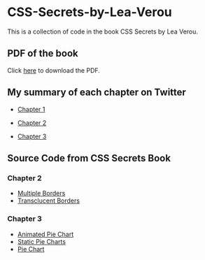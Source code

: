 # CSS-Secrets-by-Lea-Verou
This is a collection of code in the book CSS Secrets by Lea Verou.

## PDF of the book
Click [here](https://www.pdfdrive.com/css-secrets-better-solutions-to-everyday-web-design-problems-d183796971.html) to download the PDF.

## My summary of each chapter on Twitter
- [Chapter 1](https://twitter.com/itsjustchioma/status/1600073928206082048)

- [Chapter 2](https://twitter.com/itsjustchioma/status/1610345662175903744)

- [Chapter 3]()

## Source Code from CSS Secrets Book 
### Chapter 2
- [Multiple Borders](https://dabblet.com/gist/525eb8e9cdade71723c1)
- [Transclucent Borders](https://dabblet.com/gist/012289cc14106a1bd7a5)

### Chapter 3
- [Animated Pie Chart](https://dabblet.com/gist/722909b9808c14eb7300)
- [Static Pie Charts](https://dabblet.com/gist/66e1e52ac2a44ad87aa4)
- [Pie Chart](https://dabblet.com/gist/66e1e52ac2a44ad87aa4)
